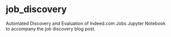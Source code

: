# job_discovery
Automated Discovery and Evaluation of Indeed.com Jobs
Jupyter Notebook to accompany the job discovery blog post.